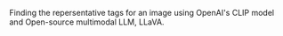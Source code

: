 Finding the repersentative tags for an image using OpenAI's CLIP model and Open-source multimodal LLM, LLaVA.
